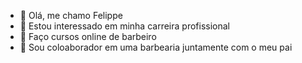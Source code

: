 - 👋 Olá, me chamo Felippe
- 👀 Estou interessado em minha carreira profissional
- 🌱 Faço cursos online de barbeiro
- 💞️ Sou coloaborador em uma barbearia juntamente com o meu pai
